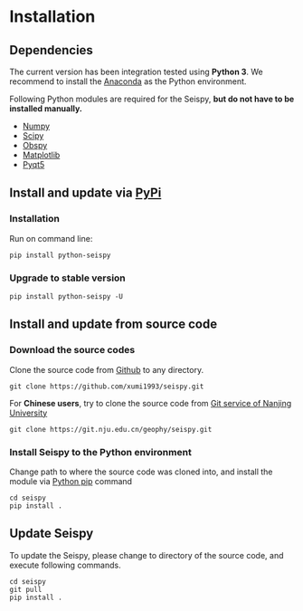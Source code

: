 
# Installation

## Dependencies

The current version has been integration tested using **Python 3**. We recommend to install the [Anaconda](https://www.anaconda.com/) as the Python environment.

Following Python modules are required for the Seispy, **but do not have to be installed manually.**

- [Numpy](https://numpy.org/)
- [Scipy](https://www.scipy.org/scipylib/index.html)
- [Obspy](https://docs.obspy.org/)
- [Matplotlib](https://matplotlib.org/)
- [Pyqt5](https://pypi.org/project/PyQt5/)

## Install and update via [PyPi](https://pypi.org/)

### Installation 

Run on command line:

```shell
pip install python-seispy
```

### Upgrade to stable version

```shell
pip install python-seispy -U
```

## Install and update from source code

### Download the source codes

Clone the source code from [Github](https://github.com/xumi1993/seispy.git) to any directory.

```Shell
git clone https://github.com/xumi1993/seispy.git
```

For **Chinese users**, try to clone the source code from [Git service of Nanjing University](https://git.nju.edu.cn/geophy/seispy)

```Shell
git clone https://git.nju.edu.cn/geophy/seispy.git
```

### Install Seispy to the Python environment

Change path to where the source code was cloned into, and install the module via [Python pip](https://pip.pypa.io/) command

```Shell
cd seispy
pip install .
```

## Update Seispy

To update the Seispy, please change to directory of the source code, and execute following commands.

```Shell
cd seispy
git pull
pip install .
```
